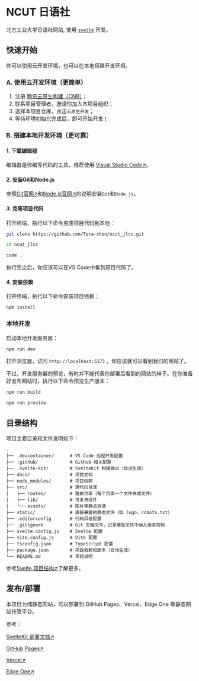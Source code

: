 # NCUT 日语社

北方工业大学日语社网站, 使用 [`svelte`](https://svelte.dev/) 开发。

## 快速开始

你可以使用云开发环境，也可以在本地搭建开发环境。

### A. 使用云开发环境（更简单）
1. 注册 [腾讯云原生构建（CNB）](https://cnb.cool)；
2. 联系项目管理者，邀请你加入本项目组织；
3. 选择本项目仓库，点击`云原生开发`；
4. 等待环境初始化完成后，即可开始开发！


### B. 搭建本地开发环境（更可靠）

#### 1. 下载编辑器
  
编辑器是你编写代码的工具，推荐使用 [Visual Studio Code↗](https://code.visualstudio.com/)。

#### 2. 安装Git和Node.js
参照[Git官网↗](https://git-scm.com/)和[Node.js官网↗](https://nodejs.org/)的说明安装`Git`和`Node.js`。

#### 3. 克隆项目代码
打开终端，执行以下命令克隆项目代码到本地：
```sh
git clone https://github.com/Tora-chen/ncut_jlcc.git

cd ncut_jlcc

code .
```

执行完之后，你应该可以在VS Code中看到项目代码了。

#### 4. 安装依赖
打开终端，执行以下命令安装项目依赖：
```sh
npm install
```

### 本地开发
启动本地开发服务器：
```sh
npm run dev
```

打开浏览器，访问 `http://localhost:5173` ，你应该就可以看到我们的网站了。


不过，开发服务器的预览，有时并不能代表你部署后看到的网站的样子。在你准备好发布网站时，执行以下命令预览生产版本：
```sh
npm run build
```
```sh
npm run preview
```

## 目录结构

项目主要目录和文件说明如下：

```
.
├── .devcontainer/      # VS Code 远程开发配置
├── .github/            # GitHub 相关配置
├── .svelte-kit/        # SvelteKit 构建输出（自动生成）
├── docs/               # 项目文档
├── node_modules/       # 项目依赖
├── src/                # 源代码目录
│   ├── routes/         # 路由页面（每个页面一个文件夹或文件）
│   ├── lib/            # 可复用组件
│   └── assets/         # 图片等静态资源
├── static/             # 直接暴露的静态文件（如 logo、robots.txt）
├── .editorconfig       # 代码风格配置
├── .gitignore          # Git 忽略文件，记录哪些文件不纳入版本控制
├── svelte.config.js    # Svelte 配置
├── vite.config.js      # Vite 配置
├── tsconfig.json       # TypeScript 配置
├── package.json        # 项目依赖和脚本（自动生成）
└── README.md           # 项目说明
```

参考[Svelte 项目结构↗](https://svelte.dev/docs/kit/project-structure)了解更多。

## 发布/部署

本项目为纯静态网站，可以部署到 GitHub Pages、Vercel、Edge One 等静态网站托管平台。

参考：

[SvelteKit 部署文档↗](https://svelte.dev/docs/kit/building-your-app)

[GitHub Pages↗](https://pages.github.com/)

[Vercel↗](https://vercel.com/)

[Edge One↗](https://www.tencentcloud.com/products/edgeone)


